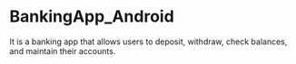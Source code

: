 # BankingApp_Android
It is a banking app that allows users to deposit, withdraw, check balances, and maintain their accounts.
